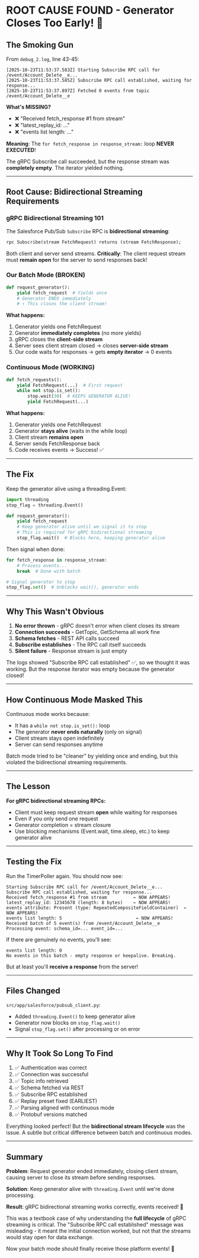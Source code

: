 # ROOT CAUSE FOUND - Generator Closes Too Early! 🎯

## The Smoking Gun

From `debug_2.log`, line 43-45:
```
[2025-10-23T11:53:37.583Z] Starting Subscribe RPC call for /event/Account_Delete__e...
[2025-10-23T11:53:37.585Z] Subscribe RPC call established, waiting for response...
[2025-10-23T11:53:37.897Z] Fetched 0 events from topic /event/Account_Delete__e
```

**What's MISSING?**
- ❌ "Received fetch_response #1 from stream"
- ❌ "latest_replay_id: ..."
- ❌ "events list length: ..."

**Meaning**: The `for fetch_response in response_stream:` loop **NEVER EXECUTED**!

The gRPC Subscribe call succeeded, but the response stream was **completely empty**. The iterator yielded nothing.

---

## Root Cause: Bidirectional Streaming Requirements

### gRPC Bidirectional Streaming 101

The Salesforce Pub/Sub `Subscribe` RPC is **bidirectional streaming**:
```protobuf
rpc Subscribe(stream FetchRequest) returns (stream FetchResponse);
```

Both client and server send streams. **Critically**: The client request stream must **remain open** for the server to send responses back!

### Our Batch Mode (BROKEN)

```python
def request_generator():
    yield fetch_request  # Yields once
    # Generator ENDS immediately
    # ↑ This closes the client stream!
```

**What happens:**
1. Generator yields one FetchRequest
2. Generator **immediately completes** (no more yields)
3. gRPC closes the **client-side stream**
4. Server sees client stream closed → closes **server-side stream**
5. Our code waits for responses → gets **empty iterator** → 0 events

### Continuous Mode (WORKING)

```python
def fetch_requests():
    yield FetchRequest(...)  # First request
    while not stop.is_set():
        stop.wait(30)  # KEEPS GENERATOR ALIVE!
        yield FetchRequest(...)
```

**What happens:**
1. Generator yields one FetchRequest
2. Generator **stays alive** (waits in the while loop)
3. Client stream **remains open**
4. Server sends FetchResponse back
5. Code receives events → Success! ✅

---

## The Fix

Keep the generator alive using a threading.Event:

```python
import threading
stop_flag = threading.Event()

def request_generator():
    yield fetch_request
    # Keep generator alive until we signal it to stop
    # This is required for gRPC bidirectional streaming
    stop_flag.wait()  # Blocks here, keeping generator alive
```

Then signal when done:
```python
for fetch_response in response_stream:
    # Process events...
    break  # Done with batch

# Signal generator to stop
stop_flag.set()  # Unblocks wait(), generator ends
```

---

## Why This Wasn't Obvious

1. **No error thrown** - gRPC doesn't error when client closes its stream
2. **Connection succeeds** - GetTopic, GetSchema all work fine
3. **Schema fetches** - REST API calls succeed
4. **Subscribe establishes** - The RPC call itself succeeds
5. **Silent failure** - Response stream is just empty

The logs showed "Subscribe RPC call established" ✅, so we thought it was working. But the response iterator was empty because the generator closed!

---

## How Continuous Mode Masked This

Continuous mode works because:
- It has a `while not stop.is_set():` loop
- The generator **never ends naturally** (only on signal)
- Client stream stays open indefinitely
- Server can send responses anytime

Batch mode tried to be "cleaner" by yielding once and ending, but this violated the bidirectional streaming requirements.

---

## The Lesson

**For gRPC bidirectional streaming RPCs:**
- Client must keep request stream **open** while waiting for responses
- Even if you only send one request
- Generator completion = stream closure
- Use blocking mechanisms (Event.wait, time.sleep, etc.) to keep generator alive

---

## Testing the Fix

Run the TimerPoller again. You should now see:

```
Starting Subscribe RPC call for /event/Account_Delete__e...
Subscribe RPC call established, waiting for response...
Received fetch_response #1 from stream          ← NOW APPEARS!
latest_replay_id: 12345678 (length: 8 bytes)    ← NOW APPEARS!
events attribute: Present (type: RepeatedCompositeFieldContainer)  ← NOW APPEARS!
events list length: 5                            ← NOW APPEARS!
Received batch of 5 event(s) from /event/Account_Delete__e
Processing event: schema_id=... event_id=...
```

If there are genuinely no events, you'll see:
```
events list length: 0
No events in this batch - empty response or keepalive. Breaking.
```

But at least you'll **receive a response** from the server!

---

## Files Changed

`src/app/salesforce/pubsub_client.py`:
- Added `threading.Event()` to keep generator alive
- Generator now blocks on `stop_flag.wait()`
- Signal `stop_flag.set()` after processing or on error

---

## Why It Took So Long To Find

1. ✅ Authentication was correct
2. ✅ Connection was successful
3. ✅ Topic info retrieved
4. ✅ Schema fetched via REST
5. ✅ Subscribe RPC established
6. ✅ Replay preset fixed (EARLIEST)
7. ✅ Parsing aligned with continuous mode
8. ✅ Protobuf versions matched

Everything looked perfect! But the **bidirectional stream lifecycle** was the issue. A subtle but critical difference between batch and continuous modes.

---

## Summary

**Problem**: Request generator ended immediately, closing client stream, causing server to close its stream before sending responses.

**Solution**: Keep generator alive with `threading.Event` until we're done processing.

**Result**: gRPC bidirectional streaming works correctly, events received! 🎉

This was a textbook case of why understanding the **full lifecycle** of gRPC streaming is critical. The "Subscribe RPC call established" message was misleading - it meant the initial connection worked, but not that the streams would stay open for data exchange.

Now your batch mode should finally receive those platform events! 🚀


